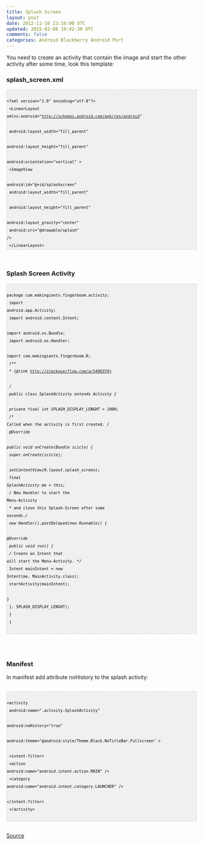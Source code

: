 ```yaml
---
title: Splash Screen
layout: post
date: 2012-11-16 23:16:00 UTC
updated: 2015-02-08 19:42:30 UTC
comments: false
categories: Android Blackberry Android Port
---
```

You need to create an activity that contain the image and start the other activity after some time, look this template:<br /><h3>splash_screen.xml</h3><pre style="background-image: URL(http://2.bp.blogspot.com/_z5ltvMQPaa8/SjJXr_U2YBI/AAAAAAAAAAM/46OqEP32CJ8/s320/codebg.gif); background: #f0f0f0; border: 1px dashed #CCCCCC; color: black; font-family: arial; font-size: 12px; height: auto; line-height: 20px; overflow: auto; padding: 0px; text-align: left; width: 99%;"><code style="color: black; word-wrap: normal;"> &lt;?xml version="1.0" encoding="utf-8"?&gt;  <br /> &lt;LinearLayout xmlns:android="http://schemas.android.com/apk/res/android"  <br />   android:layout_width="fill_parent"  <br />   android:layout_height="fill_parent"  <br />   android:orientation="vertical" &gt;  <br />   &lt;ImageView  <br />     android:id="@+id/splashscreen"  <br />     android:layout_width="fill_parent"  <br />     android:layout_height="fill_parent"  <br />     android:layout_gravity="center"  <br />     android:src="@drawable/splash" /&gt;  <br /> &lt;/LinearLayout&gt;  <br /></code></pre><br /><h3>Splash Screen Activity</h3><pre style="background-image: URL(http://2.bp.blogspot.com/_z5ltvMQPaa8/SjJXr_U2YBI/AAAAAAAAAAM/46OqEP32CJ8/s320/codebg.gif); background: #f0f0f0; border: 1px dashed #CCCCCC; color: black; font-family: arial; font-size: 12px; height: auto; line-height: 20px; overflow: auto; padding: 0px; text-align: left; width: 99%;"><code style="color: black; word-wrap: normal;"> package com.makingiants.fingerboom.activity;  <br /> import android.app.Activity;  <br /> import android.content.Intent;  <br /> import android.os.Bundle;  <br /> import android.os.Handler;  <br /> import com.makingiants.fingerboom.R;  <br /> /**  <br />  * {@link http://stackoverflow.com/a/5486970}  <br />  */  <br /> public class SplashActivity extends Activity {  <br />      private final int SPLASH_DISPLAY_LENGHT = 1000;  <br />      /** Called when the activity is first created. */  <br />      @Override  <br />      public void onCreate(Bundle icicle) {  <br />           super.onCreate(icicle);  <br />           setContentView(R.layout.splash_screen);  <br />           final SplashActivity me = this;  <br />           /* New Handler to start the Menu-Activity   <br />            * and close this Splash-Screen after some seconds.*/  <br />           new Handler().postDelayed(new Runnable() {  <br />                @Override  <br />                public void run() {  <br />                     /* Create an Intent that will start the Menu-Activity. */  <br />                     Intent mainIntent = new Intent(me, MainActivity.class);  <br />                     startActivity(mainIntent);  <br />                }  <br />           }, SPLASH_DISPLAY_LENGHT);  <br />      }  <br /> }  <br /></code></pre><br /><br /><h3>Manifest</h3>In manifest add attribute noHistory to the splash activity:  <br /><br /><pre style="background-image: URL(http://2.bp.blogspot.com/_z5ltvMQPaa8/SjJXr_U2YBI/AAAAAAAAAAM/46OqEP32CJ8/s320/codebg.gif); background: #f0f0f0; border: 1px dashed #CCCCCC; color: black; font-family: arial; font-size: 12px; height: auto; line-height: 20px; overflow: auto; padding: 0px; text-align: left; width: 99%;"><code style="color: black; word-wrap: normal;"> &lt;activity  <br />       android:name=".activity.SplashActivity"  <br />       android:noHistory="true"  <br />       android:theme="@android:style/Theme.Black.NoTitleBar.Fullscreen" &gt;  <br />       &lt;intent-filter&gt;  <br />         &lt;action android:name="android.intent.action.MAIN" /&gt;  <br />         &lt;category android:name="android.intent.category.LAUNCHER" /&gt;  <br />       &lt;/intent-filter&gt;  <br />     &lt;/activity&gt;  <br /></code></pre><br /><a href="http://stackoverflow.com/a/5486970">Source</a>